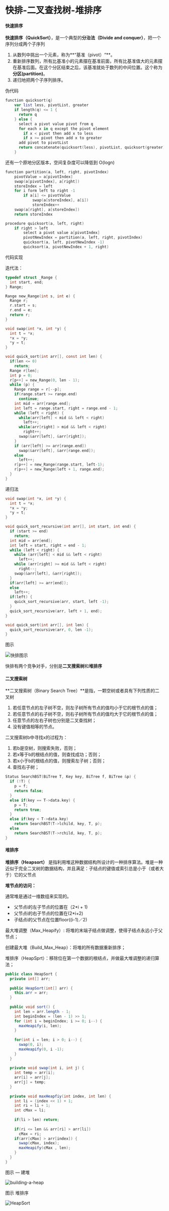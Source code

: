 # 快排-二叉查找树-堆排序

#### 快速排序

**快速排序（QuickSort）**，是一个典型的**分治法（Divide and conquer）**，把一个序列分成两个子序列

1. 从数列中挑出一个元素，称为**“基准（pivot）“**。
2. 重新排序数列，所有比基准小的元素摆在基准前面，所有比基准值大的元素摆在基准后面。在这个分区结束之后，该基准就处于数列的中间位置。这个称为**分区(partition)**。
3. 递归地把两个子序列排序。

伪代码

```kotlin
function quicksort(q)
	var list less, pivotList, greater
	if length(q) <= 1 {
      return q
	} else {
      select a pivot value pivot from q
      for each x in q except the pivot element
      	if x < pivot then add x to less
      	if x >= pivot then add x to greater
      add pivot to pivotList
      return concatenate(quicksort(less), pivotList, quicksort(greater))
	}
```

还有一个原地分区版本，空间复杂度可以降低到 O(logn)

```kotlin
function partition(a, left, right, pivotIndex)
	pivotValue = a[pivotIndex]
	swap(a[pivotIndex], a[right])
	storeIndex = left
	for i form left to right -1
		if a[i] <= pivotValue
			swap(a[storeIndex], a[i])
			storeIndex++
	swap(a[right], a[storeIndex])
	return storeIndex

procedure quicksort(a, left, right)
	if right > left
		select a pivot value a[pivotIndex]
		pivotNewIndex = partition(a, left, right, pivotIndex)
		quicksort(a, left, pivotNewIndex -1)
		quicksort(a, pivotNewIndex + 1, right)
```

代码实现

迭代法：

```c
typedef struct _Range {
  int start, end;
} Range;

Range new_Range(int s, int e) {
  Range r;
  r.start = s;
  r.end = e;
  return r;
}

void swap(int *x, int *y) {
  int t = *x;
  *x = *y;
  *y = t;
}

void quick_sort(int arr[], const int len) {
  if(len <= 0) 
    return;
  Range r[len];
  int p = 0;
  r[p++] = new_Range(0, len - 1);
  while (p) {
    Range range = r[--p];
    if(range.start >= range.end)
      continue;
    int mid = arr[range.end];
    int left = range.start, right = range.end - 1;
    while (left < right) {
      while(arr[left] < mid && left < right)
        left++;
      while(arr[right] > mid && left < right)
        right++;
      swap(&arr[left], &arr[right]);
    }
    if (arr[left] >= arr[range.end])
      swap(&arr[left], &arr[range.end]);
    else 
      left++;
    r[p++] = new_Range(range.start, left-1);
    r[p++] = new_Range(left + 1, range.end);
  }
}
```

递归法

```c
void swap(int *x, int *y) {
  int t = *x;
  *x = *y;
  *y = t;
}

void quick_sort_recursive(int arr[], int start, int end) {
  if (start >= end)
    return;
  int mid = arr[end];
  int left = start, right = end - 1;
  while (left < right) {
    while (arr[left] < mid && left < right)
      left++;
    while (arr[right] >= mid && left < right)
      right--;
    swap(&arr[left], &arr[right]);
  }
  if(arr[left] >= arr[end]);
  else 
    left++;
  if(left) {
    quick_sort_recursive(arr, start, left -1);
  }
  quick_sort_recursive(arr, left + 1, end);
}

void quick_sort(int arr[], int len) {
  quick_sort_recursive(arr, 0, len -1);
}
```

图示

![快排图示](../assert/快排图示.jpg)

快排有两个竞争对手，分别是**二叉搜索树**和**堆排序**

#### 二叉搜索树

**二叉搜索树（Binary Search Tree）**是指，一颗空树或者具有下列性质的二叉树

1. 若任意节点的左子树不空，则左子树所有节点的值均小于它的根节点的值；
2. 若任意节点的右子树不空，则右子树所有节点的值均大于它的根节点的值；
3. 任意节点的左右子树也分别是二叉查找树；
4. 没有键值相等的节点。



二叉搜索树b中寻找x的过程为：

1. 若b是空树，则搜索失败，否则；
2. 若x等于b的根结点的值，则查找成功；否则；
3. 若x小于b的根结点的值，则搜索左子树；否则；
4. 查找右子树；

```c++
Status SearchBST(BiTree T, Key key, BiTree f, BiTree &p) {
  if (!T) {
    p = f;
    return false;
  }
  else if(key == T->data.key) {
    p = T;
    return true;
  }
  else if(key < T->data.key)
    return SearchBST(T->lchild, key, T, p);
  else 
    return SearchBST(T->rchild, key, T, p);
}
```



#### 堆排序

**堆排序（Heapsort）** 是指利用堆这种数据结构所设计的一种排序算法。堆是一种近似于完全二叉树的数据结构，并且满足：子结点的键值或索引总是小于（或者大于）它的父节点

**堆节点的访问：**

通常堆是通过一维数组来实现的。

- ​  父节点i的左子节点的位置在（2*i + 1)
- ​  父节点i的右子节点的位置在(2*i+2)
- ​  子结点i的父节点在位置floor((i-1)／2)




最大堆调整（Max_Heapify）: 将堆的末端子结点做调整，使得子结点永远小于父节点；

创建最大堆（Build_Max_Heap）：将堆的所有数据重新排序；

堆排序（HeapSprt）：移除位在第一个数据的根结点，并做最大堆调整的递归算法；

```java
public class HeapSort {
  private int[] arr;
  
  public HeapSort(int[] arr) {
    this.arr = arr;
  }
  
  public void sort() {
    int len = arr.length - 1;
    int beginIndex = (len - 1) >> 1;
    for (int i = beginIndex; i >= 0; i--) {
      maxHeapify(i, len);
    }
    
    for(int i = len; i > 0; i--) {
      swap(0, i);
      maxHeapify(0, i -1);
    }
  }
  
  private void swap(int i, int j) {
    int temp = arr[i];
    arr[i] = arr[j];
    arr[j] = temp;
  }
  
  private void maxHeapfiy(int index, int len) {
    int li = (index << 1) + 1;
    int ri = li + 1;
    int cMax = li;
    
    if(li > len) return;
    
    if(ri <= len && arr[ri] > arr[li])
      cMax = ri;
    if(arr[cMax] > arr[index]) {
      swap(cMax, index);
      maxHeapify(cMax , len);
    }
  }
}
```

图示 — 建堆

![building-a-heap](../assert//building-a-heap.png)

图示 堆排序

![HeapSort](../assert//HeapSort.png)
